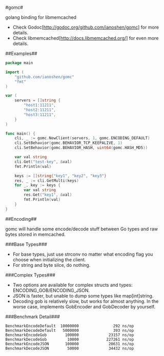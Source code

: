 #gomc#

golang binding for libmemcached

- Check Godoc[http://godoc.org/github.com/ianoshen/gomc] for more details.
- Check libmemcached[http://docs.libmemcached.org/] for even more details. 

##Examples##

```go
package main

import (
    "github.com/ianoshen/gomc"
    "fmt"
)

var (
    servers = []string {
        "host1:11211",
        "host2:11211",
        "host3:11211",
    }
)

func main() {
    cli, _ := gomc.NewClient(servers, 1, gomc.ENCODING_DEFAULT)
    cli.SetBehavior(gomc.BEHAVIOR_TCP_KEEPALIVE, 1)
    cli.SetBehavior(gomc.BEHAVIOR_HASH, uint64(gomc.HASH_MD5))

    var val string
    cli.Get("test-key", &val)
    fmt.Println(val)

    keys := []string{"key1", "key2", "key3"}
    res, _ := cli.GetMulti(keys)
    for _, key := keys {
        var val string
        res.Get("key1", &val)
        fmt.Println(val)
    }
}
```

##Encoding##

gomc will handle some encode/decode stuff between Go types and raw bytes stored in memcached. 

###Base Types###
- For base types, just use strconv no matter what encoding flag you choose when initializing the client.
- For string and byte silce, do nothing.

###Complex Types###
- Two options are available for complex structs and types: ENCODING_GOB/ENCODING_JSON.
- JSON is faster, but unable to dump some types like map[int]string.
- Decoding gob is relatively slow, but works for almost anything. In the worse case, implements GobEncoder and GobDecoder by yourself.

###Benchmark Detail###
```
BenchmarkEncodeDefault  10000000               292 ns/op
BenchmarkDecodeDefault   5000000               393 ns/op
BenchmarkEncodeGob        100000             23157 ns/op
BenchmarkDecodeGob         10000            227261 ns/op
BenchmarkEncodeJSON       100000             20631 ns/op
BenchmarkDecodeJSON        50000             34432 ns/op
```
